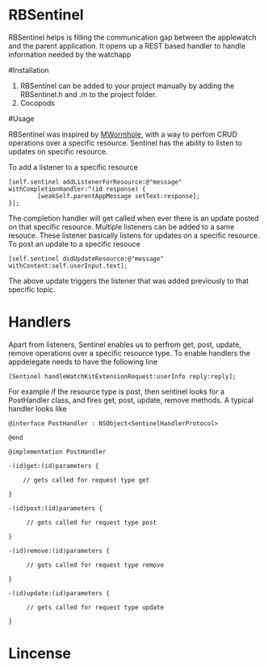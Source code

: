 # RBSentinel

RBSentinel helps is filling the communication gap between the applewatch and the parent application. 
It opens up a REST based handler to handle information needed by the watchapp

#Installation

1. RBSentinel can be added to your project manually by adding the RBSentinel.h and .m to the project folder.
2. Cocopods

#Usage

RBSentinel was inspired by <a href="https://github.com/mutualmobile/MMWormhole">MWormhole</a>, with a way to perfom CRUD operations over a specific resource. Sentinel has the ability to listen to updates on specific resource. 

To add a listener to a specific resource
```
[self.sentinel addListenerForResource:@"message" withCompletionHandler:^(id response) {
        [weakSelf.parentAppMessage setText:response];
}];
```
The completion handler will get called when ever there is an update posted on that specific resource. Multiple listeners can be added to a same resouce. These listener basically listens for updates on a specific resource. To post an update to a specific resouce

```
[self.sentinel didUpdateResource:@"message" withContent:self.userInput.text];
```
The above update triggers the listener that was added previously to that specific topic.

# Handlers

Apart from listeners, Sentinel enables us to perfrom get, post, update, remove operations over a specific resource type.
To enable handlers the appdelegate needs to have the following line
```
[Sentinel handleWatchKitExtensionRequest:userInfo reply:reply];
```

For example if the resource type is post, then sentinel looks for a PostHandler class, and fires  get, post, update, remove methods. A typical handler looks like

```
@interface PostHandler : NSObject<SentinelHandlerProtocol>

@end

@implementation PostHandler

-(id)get:(id)parameters {
    
    // gets called for request type get
    
}

-(id)post:(id)parameters {
    
     // gets called for request type post

}

-(id)remove:(id)parameters {
    
     // gets called for request type remove
    
}

-(id)update:(id)parameters {
    
     // gets called for request type update
    
}
```

# Lincense



  


